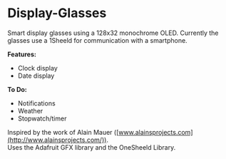# Display-Glasses
Smart display glasses using a 128x32 monochrome OLED.  Currently the glasses use a 1Sheeld for communication with a smartphone. 

**Features:**

- Clock display
- Date display

**To Do:**

- Notifications
- Weather
- Stopwatch/timer

Inspired by the work of Alain Mauer ([www.alainsprojects.com](http://www.alainsprojects.com/)).
<br>Uses the Adafruit GFX library and the OneSheeld Library.
